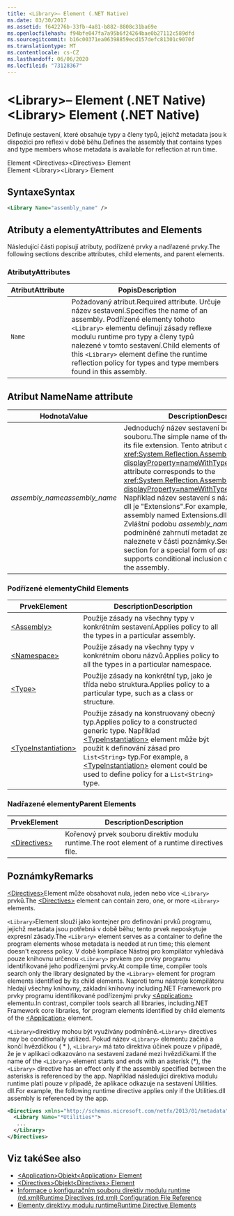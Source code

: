 ```yaml
---
title: <Library>– Element (.NET Native)
ms.date: 03/30/2017
ms.assetid: f642276b-33fb-4a81-b882-8808c31ba69e
ms.openlocfilehash: f94bfe047fa7a95b6f24264bae0b27112c589dfd
ms.sourcegitcommit: b16c00371ea06398859ecd157defc81301c9070f
ms.translationtype: MT
ms.contentlocale: cs-CZ
ms.lasthandoff: 06/06/2020
ms.locfileid: "73128367"
---
```

# <a name="library-element-net-native"></a><span data-ttu-id="58c97-102">\<Library>– Element (.NET Native)</span><span class="sxs-lookup"><span data-stu-id="58c97-102">\<Library> Element (.NET Native)</span></span>
<span data-ttu-id="58c97-103">Definuje sestavení, které obsahuje typy a členy typů, jejichž metadata jsou k dispozici pro reflexi v době běhu.</span><span class="sxs-lookup"><span data-stu-id="58c97-103">Defines the assembly that contains types and type members whose metadata is available for reflection at run time.</span></span>  
  
 <span data-ttu-id="58c97-104">Element \<Directives></span><span class="sxs-lookup"><span data-stu-id="58c97-104">\<Directives> Element</span></span>  
<span data-ttu-id="58c97-105">Element \<Library></span><span class="sxs-lookup"><span data-stu-id="58c97-105">\<Library> Element</span></span>  
  
## <a name="syntax"></a><span data-ttu-id="58c97-106">Syntaxe</span><span class="sxs-lookup"><span data-stu-id="58c97-106">Syntax</span></span>  
  
```xml  
<Library Name="assembly_name" />  
```  
  
## <a name="attributes-and-elements"></a><span data-ttu-id="58c97-107">Atributy a elementy</span><span class="sxs-lookup"><span data-stu-id="58c97-107">Attributes and Elements</span></span>  
 <span data-ttu-id="58c97-108">Následující části popisují atributy, podřízené prvky a nadřazené prvky.</span><span class="sxs-lookup"><span data-stu-id="58c97-108">The following sections describe attributes, child elements, and parent elements.</span></span>  
  
### <a name="attributes"></a><span data-ttu-id="58c97-109">Atributy</span><span class="sxs-lookup"><span data-stu-id="58c97-109">Attributes</span></span>  
  
|<span data-ttu-id="58c97-110">Atribut</span><span class="sxs-lookup"><span data-stu-id="58c97-110">Attribute</span></span>|<span data-ttu-id="58c97-111">Popis</span><span class="sxs-lookup"><span data-stu-id="58c97-111">Description</span></span>|  
|---------------|-----------------|  
|`Name`|<span data-ttu-id="58c97-112">Požadovaný atribut.</span><span class="sxs-lookup"><span data-stu-id="58c97-112">Required attribute.</span></span> <span data-ttu-id="58c97-113">Určuje název sestavení.</span><span class="sxs-lookup"><span data-stu-id="58c97-113">Specifies the name of an assembly.</span></span> <span data-ttu-id="58c97-114">Podřízené elementy tohoto `<Library>` elementu definují zásady reflexe modulu runtime pro typy a členy typů nalezené v tomto sestavení.</span><span class="sxs-lookup"><span data-stu-id="58c97-114">Child elements of this `<Library>` element define the runtime reflection policy for types and type members found in this assembly.</span></span>|  
  
## <a name="name-attribute"></a><span data-ttu-id="58c97-115">Atribut Name</span><span class="sxs-lookup"><span data-stu-id="58c97-115">Name attribute</span></span>  
  
|<span data-ttu-id="58c97-116">Hodnota</span><span class="sxs-lookup"><span data-stu-id="58c97-116">Value</span></span>|<span data-ttu-id="58c97-117">Description</span><span class="sxs-lookup"><span data-stu-id="58c97-117">Description</span></span>|  
|-----------|-----------------|  
|<span data-ttu-id="58c97-118">*assembly_name*</span><span class="sxs-lookup"><span data-stu-id="58c97-118">*assembly_name*</span></span>|<span data-ttu-id="58c97-119">Jednoduchý název sestavení bez přípony souboru.</span><span class="sxs-lookup"><span data-stu-id="58c97-119">The simple name of the assembly, without its file extension.</span></span> <span data-ttu-id="58c97-120">Tento atribut odpovídá <xref:System.Reflection.AssemblyName.Name%2A?displayProperty=nameWithType> Vlastnosti.</span><span class="sxs-lookup"><span data-stu-id="58c97-120">This attribute corresponds to the <xref:System.Reflection.AssemblyName.Name%2A?displayProperty=nameWithType> property.</span></span> <span data-ttu-id="58c97-121">Například název sestavení s názvem Extensions. dll je "Extensions".</span><span class="sxs-lookup"><span data-stu-id="58c97-121">For example, the name of an assembly named Extensions.dll is "Extensions".</span></span> <span data-ttu-id="58c97-122">Zvláštní podobu *assembly_name* , která podporuje podmíněné zahrnutí metadat ze sestavení, naleznete v části poznámky.</span><span class="sxs-lookup"><span data-stu-id="58c97-122">See the Remarks section for a special form of *assembly_name* that supports conditional inclusion of metadata from the assembly.</span></span>|  
  
### <a name="child-elements"></a><span data-ttu-id="58c97-123">Podřízené elementy</span><span class="sxs-lookup"><span data-stu-id="58c97-123">Child Elements</span></span>  
  
|<span data-ttu-id="58c97-124">Prvek</span><span class="sxs-lookup"><span data-stu-id="58c97-124">Element</span></span>|<span data-ttu-id="58c97-125">Description</span><span class="sxs-lookup"><span data-stu-id="58c97-125">Description</span></span>|  
|-------------|-----------------|  
|[\<Assembly>](assembly-element-net-native.md)|<span data-ttu-id="58c97-126">Použije zásady na všechny typy v konkrétním sestavení.</span><span class="sxs-lookup"><span data-stu-id="58c97-126">Applies policy to all the types in a particular assembly.</span></span>|  
|[\<Namespace>](namespace-element-net-native.md)|<span data-ttu-id="58c97-127">Použije zásady na všechny typy v konkrétním oboru názvů.</span><span class="sxs-lookup"><span data-stu-id="58c97-127">Applies policy to all the types in a particular namespace.</span></span>|  
|[\<Type>](type-element-net-native.md)|<span data-ttu-id="58c97-128">Použije zásady na konkrétní typ, jako je třída nebo struktura.</span><span class="sxs-lookup"><span data-stu-id="58c97-128">Applies policy to a particular type, such as a class or structure.</span></span>|  
|[\<TypeInstantiation>](typeinstantiation-element-net-native.md)|<span data-ttu-id="58c97-129">Použije zásady na konstruovaný obecný typ.</span><span class="sxs-lookup"><span data-stu-id="58c97-129">Applies policy to a constructed generic type.</span></span> <span data-ttu-id="58c97-130">Například [\<TypeInstantiation>](typeinstantiation-element-net-native.md) element může být použit k definování zásad pro `List<String>` typ.</span><span class="sxs-lookup"><span data-stu-id="58c97-130">For example, a [\<TypeInstantiation>](typeinstantiation-element-net-native.md) element could be used to define policy for a `List<String>` type.</span></span>|  
  
### <a name="parent-elements"></a><span data-ttu-id="58c97-131">Nadřazené elementy</span><span class="sxs-lookup"><span data-stu-id="58c97-131">Parent Elements</span></span>  
  
|<span data-ttu-id="58c97-132">Prvek</span><span class="sxs-lookup"><span data-stu-id="58c97-132">Element</span></span>|<span data-ttu-id="58c97-133">Description</span><span class="sxs-lookup"><span data-stu-id="58c97-133">Description</span></span>|  
|-------------|-----------------|  
|[\<Directives>](directives-element-net-native.md)|<span data-ttu-id="58c97-134">Kořenový prvek souboru direktiv modulu runtime.</span><span class="sxs-lookup"><span data-stu-id="58c97-134">The root element of a runtime directives file.</span></span>|  
  
## <a name="remarks"></a><span data-ttu-id="58c97-135">Poznámky</span><span class="sxs-lookup"><span data-stu-id="58c97-135">Remarks</span></span>  
 <span data-ttu-id="58c97-136">[\<Directives>](directives-element-net-native.md)Element může obsahovat nula, jeden nebo více `<Library>` prvků.</span><span class="sxs-lookup"><span data-stu-id="58c97-136">The [\<Directives>](directives-element-net-native.md) element can contain zero, one, or more `<Library>` elements.</span></span>  
  
 <span data-ttu-id="58c97-137">`<Library>`Element slouží jako kontejner pro definování prvků programu, jejichž metadata jsou potřebná v době běhu; tento prvek neposkytuje expresní zásady.</span><span class="sxs-lookup"><span data-stu-id="58c97-137">The `<Library>` element serves as a container to define the program elements whose metadata is needed at run time; this element doesn't express policy.</span></span> <span data-ttu-id="58c97-138">V době kompilace Nástroj pro kompilátor vyhledává pouze knihovnu určenou `<Library>` prvkem pro prvky programu identifikované jeho podřízenými prvky.</span><span class="sxs-lookup"><span data-stu-id="58c97-138">At compile time, compiler tools search only the library designated by the `<Library>` element for program elements identified by its child elements.</span></span> <span data-ttu-id="58c97-139">Naproti tomu nástroje kompilátoru hledají všechny knihovny, základní knihovny including.NET Framework pro prvky programu identifikované podřízenými prvky [\<Application>](application-element-net-native.md) elementu.</span><span class="sxs-lookup"><span data-stu-id="58c97-139">In contrast, compiler tools search all libraries, including.NET Framework core libraries, for program elements identified by child elements of the [\<Application>](application-element-net-native.md) element.</span></span>  
  
 <span data-ttu-id="58c97-140">`<Library>`direktivy mohou být využívány podmíněně.</span><span class="sxs-lookup"><span data-stu-id="58c97-140">`<Library>` directives may be conditionally utilized.</span></span> <span data-ttu-id="58c97-141">Pokud název `<Library>` elementu začíná a končí hvězdičkou ( \* ), `<Library>` má tato direktiva účinek pouze v případě, že je v aplikaci odkazováno na sestavení zadané mezi hvězdičkami.</span><span class="sxs-lookup"><span data-stu-id="58c97-141">If the name of the `<Library>` element starts and ends with an asterisk (\*), the `<Library>` directive has an effect only if the assembly specified between the asterisks is referenced by the app.</span></span> <span data-ttu-id="58c97-142">Například následující direktiva modulu runtime platí pouze v případě, že aplikace odkazuje na sestavení Utilities. dll.</span><span class="sxs-lookup"><span data-stu-id="58c97-142">For example, the following runtime directive applies only if the Utilities.dll assembly is referenced by the app.</span></span>  
  
```xml  
<Directives xmlns="http://schemas.microsoft.com/netfx/2013/01/metadata">  
  <Library Name="*Utilities*">  
   ...  
  </Library>  
</Directives>  
```  
  
## <a name="see-also"></a><span data-ttu-id="58c97-143">Viz také</span><span class="sxs-lookup"><span data-stu-id="58c97-143">See also</span></span>

- [<span data-ttu-id="58c97-144">\<Application>Objekt</span><span class="sxs-lookup"><span data-stu-id="58c97-144">\<Application> Element</span></span>](application-element-net-native.md)
- [<span data-ttu-id="58c97-145">\<Directives>Objekt</span><span class="sxs-lookup"><span data-stu-id="58c97-145">\<Directives> Element</span></span>](directives-element-net-native.md)
- [<span data-ttu-id="58c97-146">Informace o konfiguračním souboru direktiv modulu runtime (rd.xml)</span><span class="sxs-lookup"><span data-stu-id="58c97-146">Runtime Directives (rd.xml) Configuration File Reference</span></span>](runtime-directives-rd-xml-configuration-file-reference.md)
- [<span data-ttu-id="58c97-147">Elementy direktivy modulu runtime</span><span class="sxs-lookup"><span data-stu-id="58c97-147">Runtime Directive Elements</span></span>](runtime-directive-elements.md)
